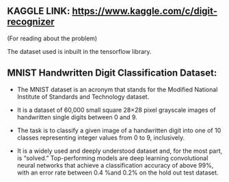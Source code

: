 ## KAGGLE LINK: https://www.kaggle.com/c/digit-recognizer
(For reading about the problem)

The dataset used is inbuilt in the tensorflow library.

## MNIST Handwritten Digit Classification Dataset:

- The MNIST dataset is an acronym that stands for the Modified National Institute of Standards and Technology dataset.

- It is a dataset of 60,000 small square 28×28 pixel grayscale images of handwritten single digits between 0 and 9.

- The task is to classify a given image of a handwritten digit into one of 10 classes representing integer values from 0 to 9, inclusively.

- It is a widely used and deeply understood dataset and, for the most part, is “solved.” Top-performing models are 
deep learning convolutional neural networks that achieve a classification accuracy of above 99%,
with an error rate between 0.4 %and 0.2% on the hold out test dataset.
